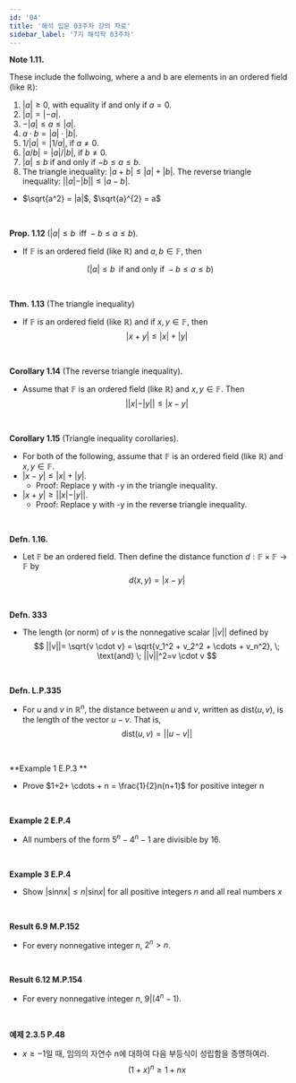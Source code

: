 ```yaml
---
id: '04'
title: '해석 입문 03주차 강의 자료'
sidebar_label: '7기 해석학 03주차'
---
```

<link rel="stylesheet" href="https://cdn.jsdelivr.net/npm/katex@0.11.1/dist/katex.min.css" />

**Note 1.11.**

These include the follwoing, where a and b are elements in an ordered field (like $\mathbb{R}$):

1. $|a| \geq 0$, with equality if and only if $a = 0$.  
2. $|a| = |-a|$.  
3. $-|a| \leq a \leq |a|$.  
4. $a \cdot b = |a| \cdot |b|$.  
5. $1/|a|=|1/a|$, if $a \neq 0$.
6. $|a/b|=|a|/|b|$, if $b \neq 0$.
7. $|a| \leq b$ if and only if $-b \leq a \leq b$.
8. The triangle inequality: $|a+b| \leq |a| + |b|$.
The reverse triangle inequality: $||a|-|b|| \leq |a-b|$.
- $\sqrt{a^2} = |a|$, $\sqrt{a}^{2} = a$


<br/>

**Prop. 1.12** $(|a| \leq b \;\; \text{iff} \; -b \leq a \leq b)$.

- If $\mathbb{F}$ is an ordered field (like $\mathbb{R}$) and $a,b \in \mathbb{F}$, then

$$
(|a| \leq b \;\; \text{if and only if} \; -b \leq a \leq b)
$$


<br/>

**Thm. 1.13** (The triangle inequality)

- If $\mathbb{F}$ is an ordered field (like $\mathbb{R}$) and if $x,y \in \mathbb{F}$, then
$$
|x+y| \leq |x|+|y|
$$

<br/>

**Corollary 1.14** (The reverse triangle inequality).

- Assume that $\mathbb{F}$ is an ordered field (like $\mathbb{R}$) and $x,y \in \mathbb{F}$. 
Then
$$
||x|-|y|| \leq |x-y|
$$

<br/>

**Corollary 1.15** (Triangle inequality corollaries).

- For both of the following, assume that $\mathbb{F}$ is an ordered field (like $\mathbb{R}$) 
and $x,y \in \mathbb{F}$.
- $|x-y| \leq |x|+|y|$.
  - Proof: Replace y with -y in the triangle inequality.
- $|x+y| \geq ||x|-|y||$.
  - Proof: Replace y with -y in the reverse triangle inequality.


<br/>

**Defn. 1.16.** 
- Let $\mathbb{F}$ be an ordered field. Then define the distance function 
$d: \mathbb{F} \times \mathbb{F} \to \mathbb{F}$ by
$$
d(x,y)=|x-y|
$$

<br/>

**Defn. 333**

- The length (or norm) of $v$ is the nonnegative scalar $||v||$ defined by
$$
||v||= \sqrt{v \cdot v} = \sqrt{v_1^2 + v_2^2 + \cdots + v_n^2}, \; \text{and} \; ||v||^2=v \cdot v
$$

<br/>

**Defn. L.P.335**

- For $u$ and $v$ in $\mathbb{R}^n$, the distance between $u$ and $v$, written as dist$(u,v)$, 
is the length of the vector $u-v$. That is,
$$
\text{dist}(u,v)=||u-v||
$$


<br/>

**Example 1 E.P.3 **

- Prove $1+2+ \cdots + n = \frac{1}{2}n(n+1)$ for positive integer n


<br/>

**Example 2 E.P.4**

- All numbers of the form $5^n - 4^n - 1$ are divisible by 16.


<br/>

**Example 3 E.P.4**

- Show $|\text{sin}nx| \leq n|\text{sin}x|$ for all positive integers $n$ and all 
real numbers $x$


<br/>

**Result 6.9 M.P.152**

- For every nonnegative integer $n$, $2^n > n$.


<br/>

**Result 6.12 M.P.154**

- For every nonnegative integer $n$, $9|(4^n - 1)$.


<br/>

**예제 2.3.5 P.48**

- $x \geq -1$일 때, 임의의 자연수 n에 대하여 다음 부등식이 성립함을 증명하여라.
$$
(1+x)^n \geq 1+nx
$$